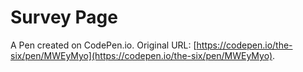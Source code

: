 # Survey Page

A Pen created on CodePen.io. Original URL: [https://codepen.io/the-six/pen/MWEyMyo](https://codepen.io/the-six/pen/MWEyMyo).


